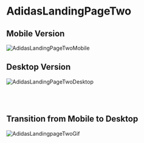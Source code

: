 # AdidasLandingPageTwo

<h2>Mobile Version</h2>

![AdidasLandingPageTwoMobile](https://github.com/user-attachments/assets/645938e1-c398-436a-b1fb-1efdee4a88c1)


<h2>Desktop Version</h2>

![AdidasLandingPageTwoDesktop](https://github.com/user-attachments/assets/ebf0f5ea-16c2-4fd7-86af-d9b8630c3957)

<br>
<br>

<h2>Transition from Mobile to Desktop</h2>

![AdidasLandingpageTwoGif](https://github.com/user-attachments/assets/3db9f476-0f0d-4648-95ed-6d1f07d54ddb)


